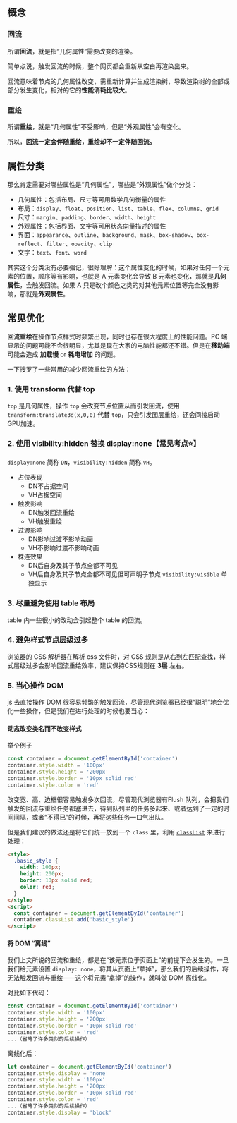 ## 概念

### 回流

所谓**回流**，就是指“几何属性”需要改变的渲染。

简单点说，触发回流的时候，整个网页都会重新从空白再渲染出来。

回流意味着节点的几何属性改变，需重新计算并生成渲染树，导致渲染树的全部或部分发生变化，相对的它的**性能消耗比较大**。

### 重绘

所谓**重绘**，就是“几何属性”不受影响，但是“外观属性”会有变化。

所以，**回流一定会伴随重绘，重绘却不一定伴随回流。**

## 属性分类

那么肯定需要对哪些属性是“几何属性”，哪些是“外观属性”做个分类：

-  几何属性：包括布局、尺寸等可用数学几何衡量的属性
  - 布局：`display`、`float`、`position`、`list`、`table`、`flex`、`columns`、`grid`
  - 尺寸：`margin`、`padding`、`border`、`width`、`height`
-  外观属性：包括界面、文字等可用状态向量描述的属性
  - 界面：`appearance`、`outline`、`background`、`mask`、`box-shadow`、`box-reflect`、`filter`、`opacity`、`clip`
  - 文字：`text`、`font`、`word`

其实这个分类没有必要强记，很好理解：这个属性变化的时候，如果对任何一个元素的位置，顺序等有影响，也就是 A 元素变化会导致 B 元素也变化，那就是**几何属性**，会触发回流。如果 A 只是改个颜色之类的对其他元素位置等完全没有影响，那就是**外观属性**。

## 常见优化

**回流重绘**在操作节点样式时频繁出现，同时也存在很大程度上的性能问题。PC 端显示的问题可能不会很明显，尤其是现在大家的电脑性能都还不错。但是在**移动端**可能会造成 **加载慢** or **耗电增加** 的问题。

一下搜罗了一些常用的减少回流重绘的方法：

### 1. 使用 transform 代替 top

`top` 是几何属性，操作 `top` 会改变节点位置从而引发回流，使用 `transform:translate3d(x,0,0)` 代替 `top`，只会引发图层重绘，还会间接启动GPU加速。

### 2. 使用 visibility:hidden 替换 display:none【常见考点⭐】

`display:none` 简称 `DN`，`visibility:hidden` 简称 `VH`。

- 占位表现
  - DN不占据空间
  - VH占据空间
- 触发影响
  - DN触发回流重绘
  - VH触发重绘
- 过渡影响
  - DN影响过渡不影响动画
  - VH不影响过渡不影响动画
- 株连效果
  - DN后自身及其子节点全都不可见
  - VH后自身及其子节点全都不可见但可声明子节点 `visibility:visible` 单独显示

### 3. 尽量避免使用 table 布局

table 内一些很小的改动会引起整个 table 的回流。

### 4. 避免样式节点层级过多

浏览器的 CSS 解析器在解析 css 文件时，对 CSS 规则是从右到左匹配查找，样式层级过多会影响回流重绘效率，建议保持CSS规则在 **3层** 左右。

### 5. 当心操作 DOM

js 去直接操作 DOM 很容易频繁的触发回流，尽管现代浏览器已经很“聪明”地会优化一些操作，但是我们在进行处理的时候也要当心：

#### 动态改变类名而不改变样式

举个例子

```js
const container = document.getElementById('container')
container.style.width = '100px'
container.style.height = '200px'
container.style.border = '10px solid red'
container.style.color = 'red'
```

改变宽、高、边框很容易触发多次回流，尽管现代浏览器有Flush 队列，会把我们触发的回流与重绘任务都塞进去，待到队列里的任务多起来、或者达到了一定的时间间隔，或者“不得已”的时候，再将这些任务一口气出队。

但是我们建议的做法还是将它们统一放到一个 `class` 里，利用 [`classList`](https://developer.mozilla.org/zh-CN/docs/Web/API/Element/classList) 来进行处理：

```html
<style>
  .basic_style {
    width: 100px;
    height: 200px;
    border: 10px solid red;
    color: red;
  }
</style>
<script>
  const container = document.getElementById('container')
  container.classList.add('basic_style')
</script>
```

#### 将 DOM “离线”

我们上文所说的回流和重绘，都是在“该元素位于页面上”的前提下会发生的。一旦我们给元素设置 `display: none`，将其从页面上“拿掉”，那么我们的后续操作，将无法触发回流与重绘——这个将元素“拿掉”的操作，就叫做 DOM 离线化。

对比如下代码：

```js
const container = document.getElementById('container')
container.style.width = '100px'
container.style.height = '200px'
container.style.border = '10px solid red'
container.style.color = 'red'
...（省略了许多类似的后续操作）
```

离线化后：

```js
let container = document.getElementById('container')
container.style.display = 'none'
container.style.width = '100px'
container.style.height = '200px'
container.style.border = '10px solid red'
container.style.color = 'red'
...（省略了许多类似的后续操作）
container.style.display = 'block'
```

